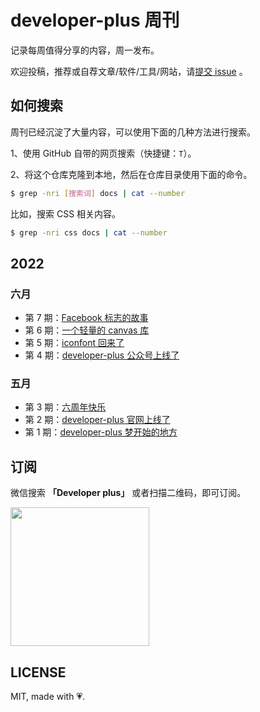 # developer-plus 周刊

记录每周值得分享的内容，周一发布。

欢迎投稿，推荐或自荐文章/软件/工具/网站，请[提交 issue](https://github.com/developer-plus/weekly/issues/new/choose) 。

## 如何搜索

周刊已经沉淀了大量内容，可以使用下面的几种方法进行搜索。

1、使用 GitHub 自带的网页搜索（快捷键：`T`）。

2、将这个仓库克隆到本地，然后在仓库目录使用下面的命令。

``` bash
$ grep -nri [搜索词] docs | cat --number
```

比如，搜索 CSS 相关内容。

``` bash
$ grep -nri css docs | cat --number
```

## 2022

### 六月

- 第 7 期：[Facebook 标志的故事](./docs/issue-7.md)
- 第 6 期：[一个轻量的 canvas 库](./docs/issue-6.md)
- 第 5 期：[iconfont 回来了](./docs/issue-5.md)
- 第 4 期：[developer-plus 公众号上线了](./docs/issue-4.md)

### 五月

- 第 3 期：[六周年快乐](./docs/issue-3.md)
- 第 2 期：[developer-plus 官网上线了](./docs/issue-2.md)
- 第 1 期：[developer-plus 梦开始的地方](./docs/issue-1.md)

## 订阅

微信搜索 **「Developer plus」** 或者扫描二维码，即可订阅。

<img src='https://oss.hongbusi.com/qrcode.jpg' width='222' />

## LICENSE

MIT, made with 💗.
